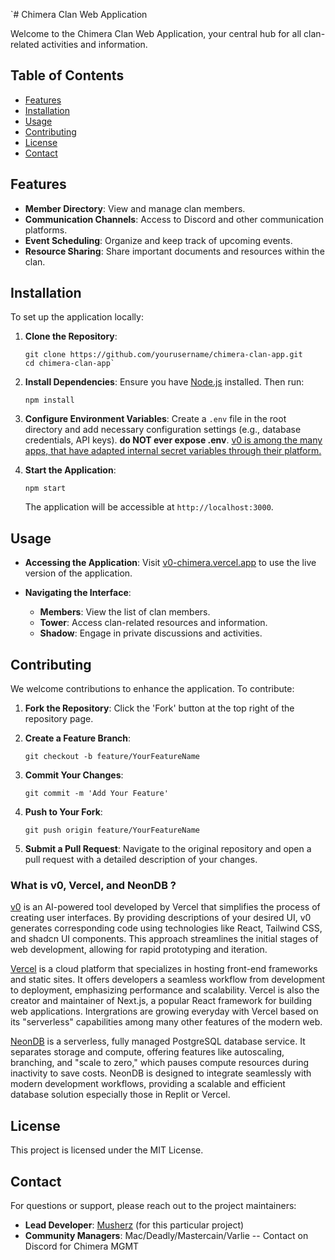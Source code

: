 
`# Chimera Clan Web Application

Welcome to the Chimera Clan Web Application, your central hub for all clan-related activities and information.

## Table of Contents

- [Features](#features)
- [Installation](#installation)
- [Usage](#usage)
- [Contributing](#contributing)
- [License](#license)
- [Contact](#contact)

## Features

- **Member Directory**: View and manage clan members.
- **Communication Channels**: Access to Discord and other communication platforms.
- **Event Scheduling**: Organize and keep track of upcoming events.
- **Resource Sharing**: Share important documents and resources within the clan.

## Installation

To set up the application locally:

1. **Clone the Repository**:
   ```
   git clone https://github.com/yourusername/chimera-clan-app.git
   cd chimera-clan-app` 

2.  **Install Dependencies**: Ensure you have [Node.js](https://nodejs.org/) installed. Then run:
    

    
    `npm install` 
    
3.  **Configure Environment Variables**: Create a `.env` file in the root directory and add necessary configuration settings (e.g., database credentials, API keys). **do **NOT** ever expose .env**.  [v0 is among the many apps, that have adapted internal secret variables through their platform.](https://x.com/v0/status/1876489333995409537)
    
4.  **Start the Application**:
    
    
    `npm start` 
    
    The application will be accessible at `http://localhost:3000`.
    

## Usage

-   **Accessing the Application**: Visit [v0-chimera.vercel.app](https://v0-chimera.vercel.app) to use the live version of the application.
    
-   **Navigating the Interface**:
    
    -   **Members**: View the list of clan members.
    -   **Tower**: Access clan-related resources and information.
    -   **Shadow**: Engage in private discussions and activities.

## Contributing

We welcome contributions to enhance the application. To contribute:

1.  **Fork the Repository**: Click the 'Fork' button at the top right of the repository page.
    
2.  **Create a Feature Branch**:
    
    `git checkout -b feature/YourFeatureName` 
    
3.  **Commit Your Changes**:
    
    `git commit -m 'Add Your Feature'` 
    
4.  **Push to Your Fork**:
    
    `git push origin feature/YourFeatureName` 
    
5.  **Submit a Pull Request**: Navigate to the original repository and open a pull request with a detailed description of your changes.
    
### What is v0, Vercel, and NeonDB ?
   [v0](https://vercel.com/blog/announcing-v0-generative-ui) is an AI-powered tool developed by Vercel that simplifies the process of creating user interfaces. By providing descriptions of your desired UI, v0 generates corresponding code using technologies like React, Tailwind CSS, and shadcn UI components. This approach streamlines the initial stages of web development, allowing for rapid prototyping and iteration.  <p>[Vercel](https://vercel.com) is a cloud platform that specializes in hosting front-end frameworks and static sites. It offers developers a seamless workflow from development to deployment, emphasizing performance and scalability. Vercel is also the creator and maintainer of Next.js, a popular React framework for building web applications. Intergrations are growing everyday with Vercel based on its "serverless" capabilities among many other features of the modern web.  <p>[NeonDB](https://neon.tech/) is a serverless, fully managed PostgreSQL database service. It separates storage and compute, offering features like autoscaling, branching, and "scale to zero," which pauses compute resources during inactivity to save costs. NeonDB is designed to integrate seamlessly with modern development workflows, providing a scalable and efficient database solution especially those in Replit or Vercel.
## License

This project is licensed under the MIT License.

## Contact

For questions or support, please reach out to the project maintainers:

-   **Lead Developer**: [Musherz](mailto:musherz@gas-lighting.com) (for this particular project)
-   **Community Managers**: Mac/Deadly/Mastercain/Varlie -- Contact on Discord for Chimera MGMT

